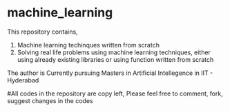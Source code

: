 # machine_learning

This repository contains,
1) Machine learning techinques written from scratch
2) Solving real life problems using machine learning techniques,
   either using already existing libraries or using function written from scratch




The author is Currently pursuing Masters in Artificial Intellegence in IIT - Hyderabad



#All codes in the repository are copy left, Please feel free to comment, fork, suggest changes in the codes
